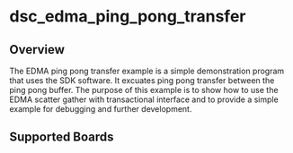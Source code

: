 # dsc_edma_ping_pong_transfer

## Overview
The EDMA ping pong transfer example is a simple demonstration program that uses the SDK software.
It excuates ping pong transfer between the ping pong buffer.
The purpose of this example is to show how to use the EDMA scatter gather with transactional interface and to provide a simple example for debugging and further development.

## Supported Boards
